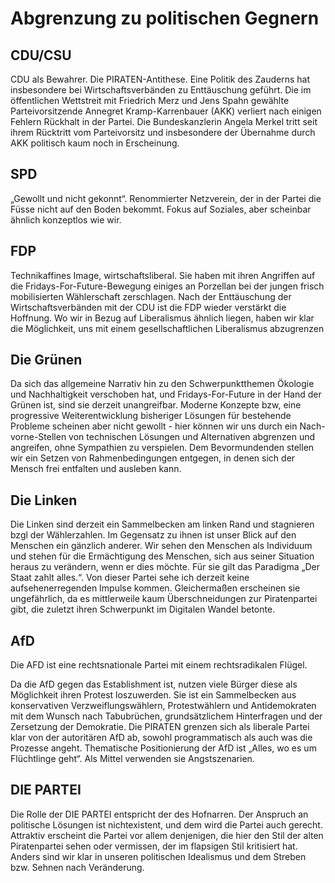 # Abgrenzung zu politischen Gegnern

## CDU/CSU

CDU als Bewahrer. Die PIRATEN-Antithese. Eine Politik des Zauderns hat insbesondere bei Wirtschaftsverbänden zu Enttäuschung geführt. Die im öffentlichen Wettstreit mit Friedrich Merz und Jens Spahn gewählte Parteivorsitzende Annegret Kramp-Karrenbauer \(AKK\) verliert nach einigen Fehlern Rückhalt in der Partei. Die Bundeskanzlerin Angela Merkel tritt seit ihrem Rücktritt vom Parteivorsitz und insbesondere der Übernahme durch AKK politisch kaum noch in Erscheinung.

## SPD

„Gewollt und nicht gekonnt“. Renommierter Netzverein, der in der Partei die Füsse nicht auf den Boden bekommt. Fokus auf Soziales, aber scheinbar ähnlich konzeptlos wie wir.

## FDP

Technikaffines Image, wirtschaftsliberal. Sie haben mit ihren Angriffen auf die Fridays-For-Future-Bewegung einiges an Porzellan bei der jungen frisch mobilisierten Wählerschaft zerschlagen. Nach der Enttäuschung der Wirtschaftsverbänden mit der CDU ist die FDP wieder verstärkt die Hoffnung. Wo wir in Bezug auf Liberalismus ähnlich liegen, haben wir klar die Möglichkeit, uns mit einem gesellschaftlichen Liberalismus abzugrenzen

## Die Grünen

Da sich das allgemeine Narrativ hin zu den Schwerpunktthemen Ökologie und Nachhaltigkeit verschoben hat, und Fridays-For-Future in der Hand der Grünen ist, sind sie derzeit unangreifbar. Moderne Konzepte bzw, eine progressive Weiterentwicklung bisheriger Lösungen für bestehende Probleme scheinen aber nicht gewollt - hier können wir uns durch ein Nach-vorne-Stellen von technischen Lösungen und Alternativen abgrenzen und angreifen, ohne Sympathien zu verspielen. Dem Bevormundenden stellen wir ein Setzen von Rahmenbedingungen entgegen, in denen sich der Mensch frei entfalten und ausleben kann.

## Die Linken

Die Linken sind derzeit ein Sammelbecken am linken Rand und stagnieren bzgl der Wählerzahlen. Im Gegensatz zu ihnen ist unser Blick auf den Menschen ein gänzlich anderer. Wir sehen den Menschen als Individuum und stehen für die Ermächtigung des Menschen, sich aus seiner Situation heraus zu verändern, wenn er dies möchte. Für sie gilt das Paradigma „Der Staat zahlt alles.“. Von dieser Partei sehe ich derzeit keine aufsehenerregenden Impulse kommen. Gleichermaßen erscheinen sie ungefährlich, da es mittlerweile kaum Überschneidungen zur Piratenpartei gibt, die zuletzt ihren Schwerpunkt im Digitalen Wandel betonte.

## AfD

Die AFD ist eine rechtsnationale Partei mit einem rechtsradikalen Flügel.

Da die AfD gegen das Establishment ist, nutzen viele Bürger diese als Möglichkeit ihren Protest loszuwerden. Sie ist ein Sammelbecken aus konservativen Verzweiflungswählern, Protestwählern und Antidemokraten mit dem Wunsch nach Tabubrüchen, grundsätzlichem Hinterfragen und der Zersetzung der Demokratie. Die PIRATEN grenzen sich als liberale Partei klar von der autoritären AfD ab, sowohl programmatisch als auch was die Prozesse angeht. Thematische Positionierung der AfD ist „Alles, wo es um Flüchtlinge geht“. Als Mittel verwenden sie Angstszenarien.

## DIE PARTEI

Die Rolle der DIE PARTEI entspricht der des Hofnarren. Der Anspruch an politische Lösungen ist nichtexistent, und dem wird die Partei auch gerecht. Attraktiv erscheint die Partei vor allem denjenigen, die hier den Stil der alten Piratenpartei sehen oder vermissen, der im flapsigen Stil kritisiert hat. Anders sind wir klar in unseren politischen Idealismus und dem Streben bzw. Sehnen nach Veränderung.

